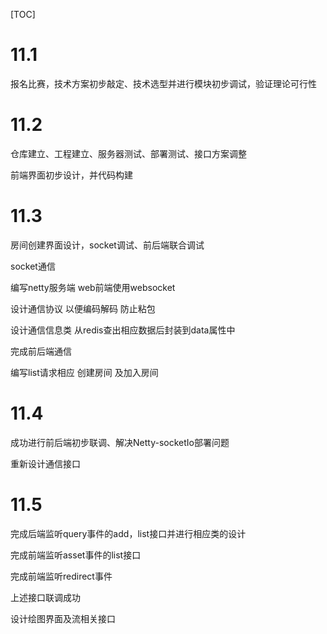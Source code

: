 [TOC]

# 11.1

报名比赛，技术方案初步敲定、技术选型并进行模块初步调试，验证理论可行性

# 11.2

仓库建立、工程建立、服务器测试、部署测试、接口方案调整

前端界面初步设计，并代码构建

# 11.3

房间创建界面设计，socket调试、前后端联合调试

socket通信

编写netty服务端 web前端使用websocket

设计通信协议 以便编码解码 防止粘包

设计通信信息类 从redis查出相应数据后封装到data属性中

完成前后端通信

编写list请求相应 创建房间 及加入房间

# 11.4

成功进行前后端初步联调、解决Netty-socketIo部署问题

重新设计通信接口

# 11.5

完成后端监听query事件的add，list接口并进行相应类的设计

完成前端监听asset事件的list接口

完成前端监听redirect事件

上述接口联调成功

设计绘图界面及流相关接口
















